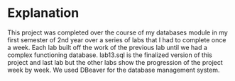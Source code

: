 # Explanation
This project was completed over the course of my databases module in my first semester of 2nd year over a series of labs that I had to complete once a week.
Each lab built off the work of the previous lab until we had a complex functioning database.
lab13.sql is the finalized version of this project and last lab but the other labs show the progression of the project week by week.
We used DBeaver for the database management system.
